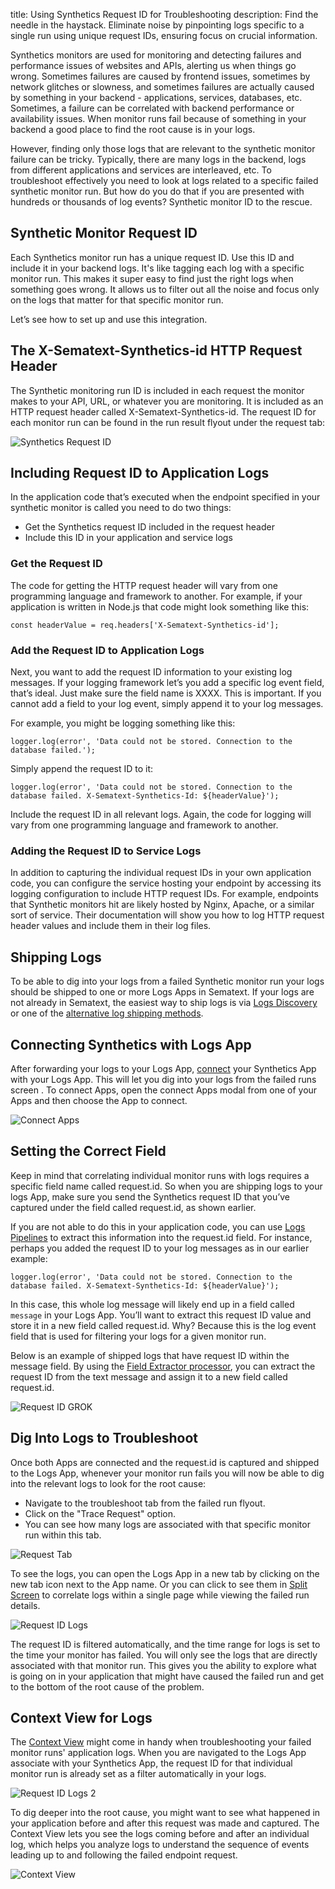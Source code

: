 title: Using Synthetics Request ID for Troubleshooting
description: Find the needle in the haystack. Eliminate noise by pinpointing logs specific to a single run using unique request IDs, ensuring focus on crucial information.

Synthetics monitors are used for monitoring and detecting failures and performance issues of websites and APIs, alerting us when things go wrong. Sometimes failures are caused by frontend issues, sometimes by network glitches or slowness, and sometimes failures are actually caused by something in your backend - applications, services, databases, etc. Sometimes, a failure can be correlated with backend performance or availability issues. When monitor runs fail because of something in your backend a good place to find the root cause is in your logs.
 
However, finding only those logs that are relevant to the synthetic monitor failure can be tricky.  Typically, there are many logs in the backend, logs from different applications and services are interleaved, etc. To troubleshoot effectively you need to look at logs related to a specific failed synthetic monitor run. But how do you do that if you are presented with hundreds or thousands of log events?  Synthetic monitor ID to the rescue.

## Synthetic Monitor Request ID

Each Synthetics monitor run has a unique request ID. Use this ID and include it in your backend logs. It's like tagging each log with a specific monitor run. This makes it super easy to find just the right logs when something goes wrong. It allows us to filter out all the noise and focus only on the logs that matter for that specific monitor run.

Let’s see how to set up and use this integration.

## The X-Sematext-Synthetics-id HTTP Request Header

The Synthetic monitoring run ID is included in each request the monitor makes to your API, URL, or whatever you are monitoring.  It is included as an HTTP request header called X-Sematext-Synthetics-id. The request ID for each monitor run can be found in the run result flyout under the request tab:

![Synthetics Request ID](../images/synthetics/troubleshoot/synthetics-request-id.png)

## Including Request ID to Application Logs

In the application code that’s executed when the endpoint specified in your synthetic monitor is called you need to do two things:

- Get the Synthetics request ID included in the request header
- Include this ID in your application and service logs

### Get the Request ID

The code for getting the HTTP request header will vary from one programming language and framework to another.  For example, if your application is written in Node.js that code might look something like this:

`const headerValue = req.headers['X-Sematext-Synthetics-id'];`

### Add the Request ID to Application Logs

Next, you want to add the request ID information to your existing log messages. If your logging framework let’s you add a specific log event field, that’s ideal. Just make sure the field name is XXXX. This is important.  If you cannot add a field to your log event, simply append it to your log messages.

For example, you might be logging something like this:

`logger.log(error', 'Data could not be stored. Connection to the database failed.');`

Simply append the request ID to it:

`logger.log(error', 'Data could not be stored. Connection to the database failed. X-Sematext-Synthetics-Id: ${headerValue}');`

Include the request ID in all relevant logs. Again, the code for logging will vary from one programming language and framework to another.

### Adding the Request ID to Service Logs

In addition to capturing the individual request IDs in your own application code, you can configure the service hosting your endpoint by accessing its logging configuration to include HTTP request IDs.  For example, endpoints that Synthetic monitors hit are likely hosted by Nginx, Apache, or a similar sort of service. Their documentation will show you how to log HTTP request header values and include them in their log files.

## Shipping Logs

To be able to dig into your logs from a failed Synthetic monitor run your logs should be shipped to one or more Logs Apps in Sematext.  If your logs are not already in Sematext, the easiest way to ship logs is via [Logs Discovery](https://sematext.com/docs/logs/discovery/intro/) or one of the [alternative log shipping methods](https://sematext.com/docs/logs/sending-log-events/). 

## Connecting Synthetics with Logs App

After forwarding your logs to your Logs App, [connect](https://sematext.com/docs/guide/connected-apps/) your Synthetics App with your Logs App.  This will let you dig into your logs from the  failed runs screen . To connect Apps, open the connect Apps modal from one of your Apps and then choose the App to connect.

![Connect Apps](../../images/synthetics/troubleshoot/connect-apps.gif)

## Setting the Correct Field

Keep in mind that correlating individual monitor runs with logs requires a specific field name called request.id. So when you are shipping logs to your logs App, make sure you send the Synthetics request ID that you’ve captured under the field called request.id, as shown earlier.

If you are not able to do this in your application code, you can use [Logs Pipelines](https://sematext.com/docs/logs/pipelines/) to extract this information into the request.id field. For instance, perhaps you added the request ID to your log messages as in our earlier example:

`logger.log(error', 'Data could not be stored. Connection to the database failed. X-Sematext-Synthetics-Id: ${headerValue}');`

In this case, this whole log message will likely end up in a field called `message` in your Logs App.  You’ll want to extract this request ID value and store it in a new field called request.id. Why? Because this is the log event field that is used for filtering your logs for a given monitor run.

Below is an example of shipped logs that have request ID within the message field. By using the [Field Extractor processor](https://sematext.com/docs/logs/field-extractor-processor/), you can extract the request ID from the text message and assign it to a new field called request.id.

![Request ID GROK](../../images/synthetics/troubleshoot/request-id-grok.png)

## Dig Into Logs to Troubleshoot

Once both Apps are connected and the request.id is captured and shipped to the Logs App, whenever your monitor run fails you will now be able to dig into the relevant logs to look for the root cause:

- Navigate to the troubleshoot tab from the failed run flyout.
- Click on the "Trace Request" option.
- You can see how many logs are associated with that specific monitor run within this tab.

![Request Tab](../../images/synthetics/troubleshoot/trace-request-tab.png)

To see the logs, you can open the Logs App in a new tab by clicking on the new tab icon next to the App name. Or you can click to see them in [Split Screen](https://sematext.com/docs/guide/split-screen/) to correlate logs within a single page while viewing the failed run details.

![Request ID Logs](../../images/synthetics/troubleshoot/request-id-logs.png)

The request ID is filtered automatically, and the time range for logs is set to the time your monitor has failed. You will only see the logs that are directly associated with that monitor run. This gives you the ability to explore what is going on in your application that might have caused the failed run and get to the bottom of the root cause of the problem.

## Context View for Logs

The [Context View](https://sematext.com/blog/log-event-context/) might come in handy when troubleshooting your failed monitor runs' application logs. When you are navigated to the Logs App associate with your Synthetics App, the request ID for that individual monitor run is already set as a filter automatically in your logs.

![Request ID Logs 2](../../images/synthetics/troubleshoot/request-id-logs2.png)

To dig deeper into the root cause, you might want to see what happened in your application before and after this request was made and captured. The Context View lets you see the logs coming before and after an individual log, which helps you analyze logs to understand the sequence of events leading up to and following the failed endpoint request.

![Context View](../../images/synthetics/troubleshoot/context-view.gif)
